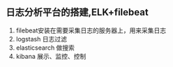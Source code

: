 ## 日志分析平台的搭建,ELK+filebeat
1. filebeat安装在需要采集日志的服务器上，用来采集日志
2. logstash 日志过滤
3. elasticsearch 做搜索
4. kibana 展示、监控、控制